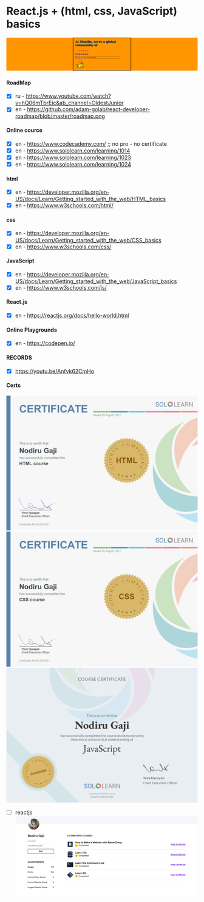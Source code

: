 # React.js + (html, css, JavaScript) basics
![alt text](https://github.com/ames0k0/LearnAndPractice/blob/main/ReactJS/pics/result.png?raw=true)

#### RoadMap
- [x] ru - https://www.youtube.com/watch?v=hQ06mTbrEic&ab_channel=OldestJunior
- [x] en - https://github.com/adam-golab/react-developer-roadmap/blob/master/roadmap.png

#### Online cource
- [x] en - https://www.codecademy.com/ ;; no pro - no certificate
- [x] en - https://www.sololearn.com/learning/1014
- [x] en - https://www.sololearn.com/learning/1023
- [x] en - https://www.sololearn.com/learning/1024

#### html
- [x] en - https://developer.mozilla.org/en-US/docs/Learn/Getting_started_with_the_web/HTML_basics
- [x] en - https://www.w3schools.com/html/

#### css
- [x] en - https://developer.mozilla.org/en-US/docs/Learn/Getting_started_with_the_web/CSS_basics
- [x] en - https://www.w3schools.com/css/

#### JavaScript
- [x] en - https://developer.mozilla.org/en-US/docs/Learn/Getting_started_with_the_web/JavaScript_basics
- [x] en - https://www.w3schools.com/js/

#### React.js
- [x] en - https://reactjs.org/docs/hello-world.html

#### Online Playgrounds
- [x] en - https://codepen.io/

#### RECORDS
- [x] https://youtu.be/Anfvk62CmHo

#### Certs
![alt text](https://github.com/ames0k0/LearnAndPractice/blob/main/ReactJS/pics/sololearn-html.jpg?raw=true)
![alt text](https://github.com/ames0k0/LearnAndPractice/blob/main/ReactJS/pics/sololearn-css.jpg?raw=true)
![alt text](https://github.com/ames0k0/LearnAndPractice/blob/main/ReactJS/pics/sololearn-javascript.png?raw=true)
- [ ] reactjs
![alt text](https://github.com/ames0k0/LearnAndPractice/blob/main/ReactJS/pics/codecademy.png?raw=true)
